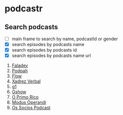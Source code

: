 # podcastr

## Search podcasts

- [ ] main frame to search by name, podcastId or gender
- [x] search episodes by podcasts name
- [x] search episodes by podcasts id
- [x] search episodes by podcasts name url

1. [Faladev](https://podcastr-67h004qnj-tiagobani.vercel.app/podcasts/faladev)
2. [Podpah](https://podcastr-67h004qnj-tiagobani.vercel.app/podcasts/podpah)
3. [Flow](https://podcastr-67h004qnj-tiagobani.vercel.app/podcasts/flow)
4. [Xadrez Verbal](https://podcastr-67h004qnj-tiagobani.vercel.app/podcasts/xadrezverbal)
5. [g1](https://podcastr-67h004qnj-tiagobani.vercel.app/podcasts/g1)
6. [Gshow](https://podcastr-67h004qnj-tiagobani.vercel.app/podcasts/gshow)
7. [O Primo Rico](https://podcastr-67h004qnj-tiagobani.vercel.app/podcasts/oprimorico)
8. [Modus Operandi](https://podcastr-67h004qnj-tiagobani.vercel.app/podcasts/modusoperandi)
9. [Os Socios Podcast](https://podcastr-67h004qnj-tiagobani.vercel.app/podcasts/os-socios-podcast)
